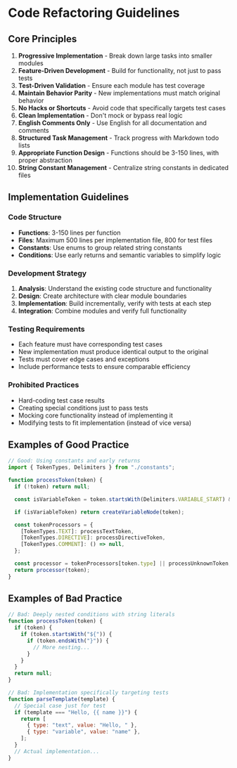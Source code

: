# Code Refactoring Guidelines

## Core Principles

1. **Progressive Implementation** - Break down large tasks into smaller modules
2. **Feature-Driven Development** - Build for functionality, not just to pass tests
3. **Test-Driven Validation** - Ensure each module has test coverage
4. **Maintain Behavior Parity** - New implementations must match original behavior
5. **No Hacks or Shortcuts** - Avoid code that specifically targets test cases
6. **Clean Implementation** - Don't mock or bypass real logic
7. **English Comments Only** - Use English for all documentation and comments
8. **Structured Task Management** - Track progress with Markdown todo lists
9. **Appropriate Function Design** - Functions should be 3-150 lines, with proper abstraction
10. **String Constant Management** - Centralize string constants in dedicated files

## Implementation Guidelines

### Code Structure

- **Functions**: 3-150 lines per function
- **Files**: Maximum 500 lines per implementation file, 800 for test files
- **Constants**: Use enums to group related string constants
- **Conditions**: Use early returns and semantic variables to simplify logic

### Development Strategy

1. **Analysis**: Understand the existing code structure and functionality
2. **Design**: Create architecture with clear module boundaries
3. **Implementation**: Build incrementally, verify with tests at each step
4. **Integration**: Combine modules and verify full functionality

### Testing Requirements

- Each feature must have corresponding test cases
- New implementation must produce identical output to the original
- Tests must cover edge cases and exceptions
- Include performance tests to ensure comparable efficiency

### Prohibited Practices

- Hard-coding test case results
- Creating special conditions just to pass tests
- Mocking core functionality instead of implementing it
- Modifying tests to fit implementation (instead of vice versa)

## Examples of Good Practice

```javascript
// Good: Using constants and early returns
import { TokenTypes, Delimiters } from "./constants";

function processToken(token) {
  if (!token) return null;

  const isVariableToken = token.startsWith(Delimiters.VARIABLE_START) && token.endsWith(Delimiters.VARIABLE_END);

  if (isVariableToken) return createVariableNode(token);

  const tokenProcessors = {
    [TokenTypes.TEXT]: processTextToken,
    [TokenTypes.DIRECTIVE]: processDirectiveToken,
    [TokenTypes.COMMENT]: () => null,
  };

  const processor = tokenProcessors[token.type] || processUnknownToken;
  return processor(token);
}
```

## Examples of Bad Practice

```javascript
// Bad: Deeply nested conditions with string literals
function processToken(token) {
  if (token) {
    if (token.startsWith("${")) {
      if (token.endsWith("}")) {
        // More nesting...
      }
    }
  }
  return null;
}

// Bad: Implementation specifically targeting tests
function parseTemplate(template) {
  // Special case just for test
  if (template === "Hello, {{ name }}") {
    return [
      { type: "text", value: "Hello, " },
      { type: "variable", value: "name" },
    ];
  }
  // Actual implementation...
}
```